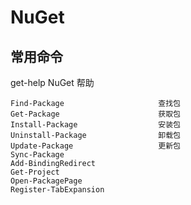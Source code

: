 # NuGet

## 常用命令
get-help NuGet 帮助

	Find-Package                     查找包
    Get-Package                      获取包
    Install-Package                  安装包
    Uninstall-Package                卸载包
    Update-Package                   更新包
	Sync-Package                   
    Add-BindingRedirect
    Get-Project
    Open-PackagePage
    Register-TabExpansion